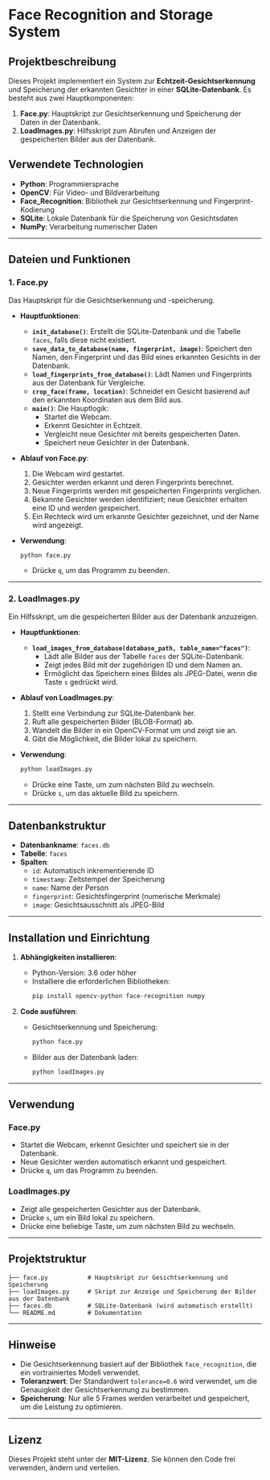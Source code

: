 
# Face Recognition and Storage System

## Projektbeschreibung

Dieses Projekt implementiert ein System zur **Echtzeit-Gesichtserkennung** und Speicherung der erkannten Gesichter in einer **SQLite-Datenbank**. Es besteht aus zwei Hauptkomponenten:

1. **Face.py**: Hauptskript zur Gesichtserkennung und Speicherung der Daten in der Datenbank.
2. **LoadImages.py**: Hilfsskript zum Abrufen und Anzeigen der gespeicherten Bilder aus der Datenbank.

## Verwendete Technologien

- **Python**: Programmiersprache
- **OpenCV**: Für Video- und Bildverarbeitung
- **Face_Recognition**: Bibliothek zur Gesichtserkennung und Fingerprint-Kodierung
- **SQLite**: Lokale Datenbank für die Speicherung von Gesichtsdaten
- **NumPy**: Verarbeitung numerischer Daten

---

## Dateien und Funktionen

### 1. **Face.py**

Das Hauptskript für die Gesichtserkennung und -speicherung.

- **Hauptfunktionen**:
  - **`init_database()`**: Erstellt die SQLite-Datenbank und die Tabelle `faces`, falls diese nicht existiert.
  - **`save_data_to_database(name, fingerprint, image)`**: Speichert den Namen, den Fingerprint und das Bild eines erkannten Gesichts in der Datenbank.
  - **`load_fingerprints_from_database()`**: Lädt Namen und Fingerprints aus der Datenbank für Vergleiche.
  - **`crop_face(frame, location)`**: Schneidet ein Gesicht basierend auf den erkannten Koordinaten aus dem Bild aus.
  - **`main()`**: Die Hauptlogik:
    - Startet die Webcam.
    - Erkennt Gesichter in Echtzeit.
    - Vergleicht neue Gesichter mit bereits gespeicherten Daten.
    - Speichert neue Gesichter in der Datenbank.

- **Ablauf von Face.py**:
  1. Die Webcam wird gestartet.
  2. Gesichter werden erkannt und deren Fingerprints berechnet.
  3. Neue Fingerprints werden mit gespeicherten Fingerprints verglichen.
  4. Bekannte Gesichter werden identifiziert; neue Gesichter erhalten eine ID und werden gespeichert.
  5. Ein Rechteck wird um erkannte Gesichter gezeichnet, und der Name wird angezeigt.

- **Verwendung**:
  ```bash
  python face.py
  ```
  - Drücke `q`, um das Programm zu beenden.

---

### 2. **LoadImages.py**

Ein Hilfsskript, um die gespeicherten Bilder aus der Datenbank anzuzeigen.

- **Hauptfunktionen**:
  - **`load_images_from_database(database_path, table_name="faces")`**:
    - Lädt alle Bilder aus der Tabelle `faces` der SQLite-Datenbank.
    - Zeigt jedes Bild mit der zugehörigen ID und dem Namen an.
    - Ermöglicht das Speichern eines Bildes als JPEG-Datei, wenn die Taste `s` gedrückt wird.

- **Ablauf von LoadImages.py**:
  1. Stellt eine Verbindung zur SQLite-Datenbank her.
  2. Ruft alle gespeicherten Bilder (BLOB-Format) ab.
  3. Wandelt die Bilder in ein OpenCV-Format um und zeigt sie an.
  4. Gibt die Möglichkeit, die Bilder lokal zu speichern.

- **Verwendung**:
  ```bash
  python loadImages.py
  ```
  - Drücke eine Taste, um zum nächsten Bild zu wechseln.
  - Drücke `s`, um das aktuelle Bild zu speichern.

---

## Datenbankstruktur

- **Datenbankname**: `faces.db`
- **Tabelle**: `faces`
- **Spalten**:
  - `id`: Automatisch inkrementierende ID
  - `timestamp`: Zeitstempel der Speicherung
  - `name`: Name der Person
  - `fingerprint`: Gesichtsfingerprint (numerische Merkmale)
  - `image`: Gesichtsausschnitt als JPEG-Bild

---

## Installation und Einrichtung

1. **Abhängigkeiten installieren**:
   - Python-Version: 3.6 oder höher
   - Installiere die erforderlichen Bibliotheken:
     ```bash
     pip install opencv-python face-recognition numpy
     ```

2. **Code ausführen**:
   - Gesichtserkennung und Speicherung:
     ```bash
     python face.py
     ```
   - Bilder aus der Datenbank laden:
     ```bash
     python loadImages.py
     ```

---

## Verwendung

### Face.py
- Startet die Webcam, erkennt Gesichter und speichert sie in der Datenbank.
- Neue Gesichter werden automatisch erkannt und gespeichert.
- Drücke `q`, um das Programm zu beenden.

### LoadImages.py
- Zeigt alle gespeicherten Gesichter aus der Datenbank.
- Drücke `s`, um ein Bild lokal zu speichern.
- Drücke eine beliebige Taste, um zum nächsten Bild zu wechseln.

---

## Projektstruktur

```
├── face.py           # Hauptskript zur Gesichtserkennung und Speicherung
├── loadImages.py     # Skript zur Anzeige und Speicherung der Bilder aus der Datenbank
├── faces.db          # SQLite-Datenbank (wird automatisch erstellt)
└── README.md         # Dokumentation
```

---

## Hinweise

- Die Gesichtserkennung basiert auf der Bibliothek `face_recognition`, die ein vortrainiertes Modell verwendet.
- **Toleranzwert**: Der Standardwert `tolerance=0.6` wird verwendet, um die Genauigkeit der Gesichtserkennung zu bestimmen.
- **Speicherung**: Nur alle 5 Frames werden verarbeitet und gespeichert, um die Leistung zu optimieren.

---

## Lizenz

Dieses Projekt steht unter der **MIT-Lizenz**. Sie können den Code frei verwenden, ändern und verteilen.
